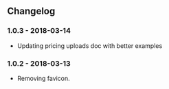 ## Changelog

### 1.0.3 - 2018-03-14
* Updating pricing uploads doc with better examples

### 1.0.2 - 2018-03-13
* Removing favicon.